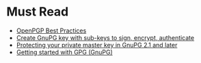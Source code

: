 # Must Read

- [OpenPGP Best Practices](https://riseup.net/ru/security/message-security/openpgp/gpg-best-practices)
- [Create GnuPG key with sub-keys to sign, encrypt, authenticate](https://blog.tinned-software.net/create-gnupg-key-with-sub-keys-to-sign-encrypt-authenticate/)
- [Protecting your private master key in GnuPG 2.1 and later](https://rudd-o.com/linux-and-free-software/protecting-your-private-master-key-in-gnupg-2-1-and-later)
- [Getting started with GPG (GnuPG)](https://www.redhat.com/sysadmin/getting-started-gpg)